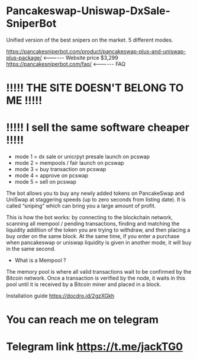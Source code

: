 # Pancakeswap-Uniswap-DxSale-SniperBot
Unified version of the best snipers on the market. 5 different modes.

https://pancakesniperbot.com/product/pancakeswap-plus-and-uniswap-plus-package/  <------ Website price $3,299
https://pancakesniperbot.com/faq/   <------ FAQ

# !!!!! THE SITE DOESN'T BELONG TO ME !!!!!
# !!!!! I sell the same software cheaper !!!!!

- mode 1 = dx sale or unicrpyt presale launch on pcswap
- mode 2 = mempools / fair launch on pcswap
- mode 3 = buy transaction on pcswap 
- mode 4 = approve on pcswap 
- mode 5 = sell on pcswap

The bot allows you to buy any newly added tokens on PancakeSwap and UniSwap at staggering speeds (up to zero seconds from listing date). It is called “sniping” which can bring you a large amount of profit.

This is how the bot works: by connecting to the blockchain network, scanning all mempool / pending transactions, finding and matching the liquidity addition of the token you are trying to withdraw, and then placing a buy order on the same block. At the same time, if you enter a purchase when pancakeswap or uniswap liquidity is given in another mode, it will buy in the same second.

- What is a Mempool ?

The memory pool is where all valid transactions wait to be confirmed by the Bitcoin network. Once a transaction is verified by the node, it waits in this pool until it is received by a Bitcoin miner and placed in a block.


Installation guide 
https://docdro.id/2gzXGkh

# You can reach me on telegram
# Telegram link https://t.me/jackTG0
